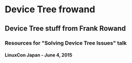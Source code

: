 # Device Tree frowand
## Device Tree stuff from Frank Rowand
### Resources for "Solving Device Tree Issues" talk
#### LinuxCon Japan - June 4, 2015
